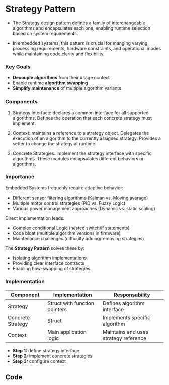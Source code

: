 # Strategy Pattern

- The Strategy design pattern defines a family of interchangeable
algorithms and encapsulates each one, enabling runtime selection
based on system requirements.

- In embedded systems, this pattern is crucial for manging varying
processing requirements, hardware constraints, and operational modes
while maintaining code clarity and flexibility.

### Key Goals

- **Decouple algorithms** from their usage context
- Enable runtime **algorithm swapping**
- **Simplify maintenance** of multiple algorithm variants

### Components

1. Strategy Interface: declares a common interface for all supported
algorithms. Defines the operation that each concrete strategy must
implement.

2. Context: maintains a reference to a strategy object. Delegates the
execution of an algorithm to the currently assigned strategy. Provides
a setter to change the strategy at runtime.

3. Concrete Strategies: implement the strategy interface with specific
algorithms. These modules encapsulates different behaviors or algorithms.

### Importance

Embedded Systems frequenly require adaptive behavior:

- Different sensor filtering algorithms (Kalman vs. Moving avarage)
- Multiple motor control strategies (PID vs. Fuzzy Logic)
- Various power management approaches (Dynamic vs. static scaling)

Direct implementation leads:

- Complex conditional Logic (nested switch/if statements)
- Code bloat (multiple algorithm versions in firmware)
- Maintenance challenges (difficulty adding/removing strategies)

The **Strategy Pattern** solves these by:

- Isolating algorithm implementations
- Providing clear interface contracts
- Enabling how-swapping of strategies

### Implementation

| Component         | Implementation                | Responsability                |
|---|---|---|
| Strategy          | Struct with function pointers | Defines algorithm interface   |
| Concrete Strategy | Struct                        | Implements specific algorithm |
| Context           | Main application logic        | Maintains and uses strategy reference |

- **Step 1:** define strategy interface
- **Step 2:** implement concrete strategies
- **Step 3:** configure context

## Code